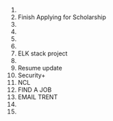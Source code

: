 1. 
2. Finish Applying for Scholarship
3. 
4. 
5. 
6. 
7.  ELK stack project
8. 
9.  Resume update
10.  Security+ 
11. NCL
12. FIND A JOB
13. EMAIL TRENT
14. 
15. 
